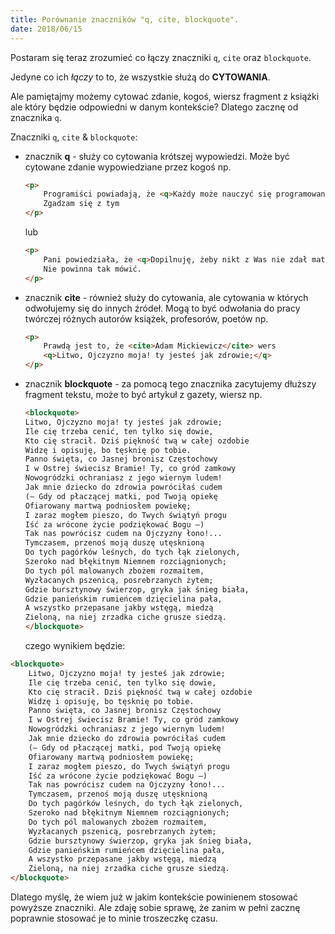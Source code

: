 ```yaml
---
title: Porównanie znaczników "q, cite, blockquote".
date: 2018/06/15
---
```


Postaram się teraz zrozumieć co łączy znaczniki `q`, `cite` oraz `blockquote`.

Jedyne co ich _łączy_ to to, że wszystkie służą do **CYTOWANIA**.

Ale pamiętajmy możemy cytować zdanie, kogoś, wiersz fragment z książki ale który
będzie odpowiedni w danym kontekście? Dlatego zacznę od znacznika `q`.

Znaczniki `q`, `cite` & `blockquote`:

* znacznik **q** - służy co cytowania krótszej wypowiedzi. Może być cytowane
    zdanie wypowiedziane przez kogoś np.

    ```html
    <p>
        Programiści powiadają, że <q>Każdy może nauczyć się programowania</q>.
        Zgadzam się z tym
    </p>
    ```

    lub

    ```html
    <p>
        Pani powiedziała, że <q>Dopilnuję, żeby nikt z Was nie zdał matury</q>.
        Nie powinna tak mówić.
    </p>

* znacznik **cite** - również służy do cytowania, ale cytowania w których
    odwołujemy się do innych źródeł. Mogą to być odwołania do pracy twórczej
    różnych autorów książek, profesorów, poetów np.

    ```html
    <p>
        Prawdą jest to, że <cite>Adam Mickiewicz</cite> wers
        <q>Litwo, Ojczyzno moja! ty jesteś jak zdrowie;</q>
    </p>
    ```

* znacznik **blockquote** - za pomocą tego znacznika zacytujemy dłuższy
    fragment tekstu, może to być artykuł z gazety, wiersz np.

    ```html
    <blockquote>
    Litwo, Ojczyzno moja! ty jesteś jak zdrowie;
    Ile cię trzeba cenić, ten tylko się dowie,
    Kto cię stracił. Dziś piękność twą w całej ozdobie
    Widzę i opisuję, bo tęsknię po tobie.
    Panno święta, co Jasnej bronisz Częstochowy
    I w Ostrej świecisz Bramie! Ty, co gród zamkowy
    Nowogródzki ochraniasz z jego wiernym ludem!
    Jak mnie dziecko do zdrowia powróciłaś cudem
    (— Gdy od płaczącej matki, pod Twoją opiekę
    Ofiarowany martwą podniosłem powiekę;
    I zaraz mogłem pieszo, do Twych świątyń progu
    Iść za wrócone życie podziękować Bogu —)
    Tak nas powrócisz cudem na Ojczyzny łono!...
    Tymczasem, przenoś moją duszę utęsknioną
    Do tych pagórków leśnych, do tych łąk zielonych,
    Szeroko nad błękitnym Niemnem rozciągnionych;
    Do tych pól malowanych zbożem rozmaitem,
    Wyzłacanych pszenicą, posrebrzanych żytem;
    Gdzie bursztynowy świerzop, gryka jak śnieg biała,
    Gdzie panieńskim rumieńcem dzięcielina pała,
    A wszystko przepasane jakby wstęgą, miedzą
    Zieloną, na niej zrzadka ciche grusze siedzą.
    </blockquote>
    ```

    czego wynikiem będzie:

```html
<blockquote>
    Litwo, Ojczyzno moja! ty jesteś jak zdrowie;
    Ile cię trzeba cenić, ten tylko się dowie,
    Kto cię stracił. Dziś piękność twą w całej ozdobie
    Widzę i opisuję, bo tęsknię po tobie.
    Panno święta, co Jasnej bronisz Częstochowy
    I w Ostrej świecisz Bramie! Ty, co gród zamkowy
    Nowogródzki ochraniasz z jego wiernym ludem!
    Jak mnie dziecko do zdrowia powróciłaś cudem
    (— Gdy od płaczącej matki, pod Twoją opiekę
    Ofiarowany martwą podniosłem powiekę;
    I zaraz mogłem pieszo, do Twych świątyń progu
    Iść za wrócone życie podziękować Bogu —)
    Tak nas powrócisz cudem na Ojczyzny łono!...
    Tymczasem, przenoś moją duszę utęsknioną
    Do tych pagórków leśnych, do tych łąk zielonych,
    Szeroko nad błękitnym Niemnem rozciągnionych;
    Do tych pól malowanych zbożem rozmaitem,
    Wyzłacanych pszenicą, posrebrzanych żytem;
    Gdzie bursztynowy świerzop, gryka jak śnieg biała,
    Gdzie panieńskim rumieńcem dzięcielina pała,
    A wszystko przepasane jakby wstęgą, miedzą
    Zieloną, na niej zrzadka ciche grusze siedzą.
</blockquote>
```

Dlatego myślę, że wiem już w jakim kontekście powinienem stosować
powyższe znaczniki. Ale zdaję sobie sprawę, że zanim w pełni zacznę
poprawnie stosować je to minie troszeczkę czasu.
